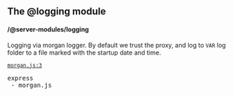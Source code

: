 ## The @logging module
#### /@server-modules/logging
Logging via morgan logger. By default we trust the proxy, and log to `VAR` log folder to a file marked with the startup date and time.


[`morgan.js:3`](https://bp-devel.d250.hu:9001/p/@server-modules/logging/express/morgan.js?line=3)

<pre>
express
 - morgan.js
</pre>


